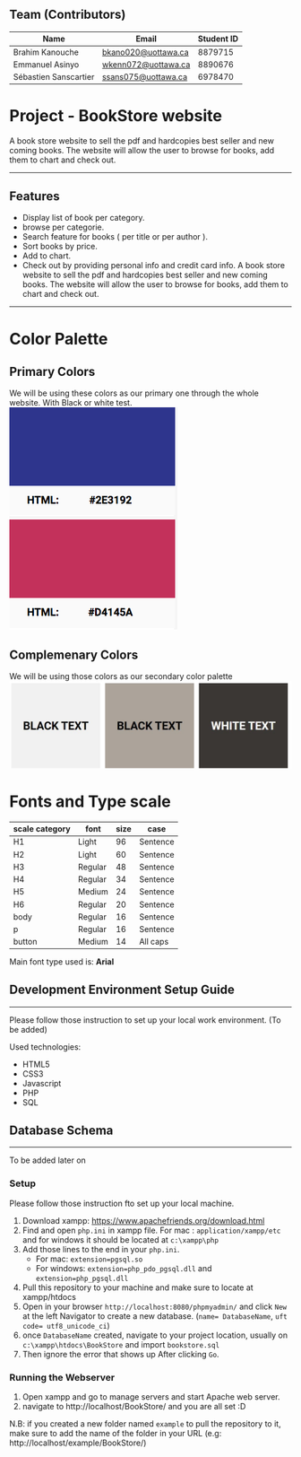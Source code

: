 ## Team (Contributors)

| Name                   | Email               |Student ID                 |
|------------------------|---------------------|---------------------|
| Brahim Kanouche        | bkano020@uottawa.ca |8879715      |
| Emmanuel Asinyo        | wkenn072@uottawa.ca |8890676      |
| Sébastien Sanscartier  | ssans075@uottawa.ca |6978470      |


# Project - BookStore website

A book store website to sell the pdf and hardcopies best seller and new coming books. The website will allow the user to browse for books, add them to chart and check out.

------------------

## Features
* Display list of book per category.
* browse per categorie.
* Search feature for books ( per title or per author ).
* Sort books by price.
* Add to chart.
* Check out by providing personal info and credit card info.
A book store website to sell the pdf and hardcopies best seller and new coming books. The website will allow the user to browse for books, add them to chart and check out.

------------------


# Color Palette
## Primary Colors
We will be using these colors as our primary one through the whole website. With Black or white test.
![](images/PrimaryColors.png)

## Complemenary Colors
We will be using those colors as our secondary color palette
![](images/complementaryColorPalette.JPG)

# Fonts and Type scale

| scale category| font    | size   | case      |
|---------------|---------|--------|-----------|
|  H1           | Light   |  96    | Sentence  |
|  H2           | Light   |  60    | Sentence  |
|  H3           | Regular |  48    | Sentence  |
|  H4           | Regular |  34    | Sentence  |
|  H5           | Medium  |  24    | Sentence  |
|  H6           | Regular |  20    | Sentence  |
|  body         | Regular |  16    | Sentence  |
|  p            | Regular |  16    | Sentence  |
|  button       | Medium  |  14    | All caps  |

Main font type used is: **Arial**

## Development Environment Setup Guide
----------------------------------------
Please follow those instruction to set up your local work environment. (To be added)

Used technologies: 
 - HTML5
 - CSS3
 - Javascript
 - PHP
 - SQL


## Database Schema
----------------------------------------
To be added later on

### Setup

Please follow those instruction fto set up your local machine. 

1. Download xampp: https://www.apachefriends.org/download.html 
2. Find and open ```php.ini``` in xampp file. For mac : ```application/xampp/etc``` and for windows it should be located at ```c:\xampp\php```
3. Add those lines to the end in your ```php.ini```. 
   - For mac: ```extension=pgsql.so```
   - For windows: ```extension=php_pdo_pgsql.dll``` and ```extension=php_pgsql.dll```
4. Pull this repository to your machine and make sure to locate at xampp/htdocs
3. Open in your browser ```http://localhost:8080/phpmyadmin/``` and click ```New``` at the left Navigator to create a new database. (```name= DatabaseName```, ```uft code= utf8_unicode_ci```) <br /> 
4. once ```DatabaseName``` created, navigate to your project location, usually on ```c:\xampp\htdocs\BookStore``` and import ```bookstore.sql```
5. Then ignore the error that shows up After clicking ```Go```. 

### Running the Webserver

1. Open xampp and go to manage servers and start Apache web server.
2. navigate to http://localhost/BookStore/ and you are all set :D

N.B: if you created a new folder named ```example``` to pull the repository to it, make sure to add the name of the folder in your URL (e.g: http://localhost/example/BookStore/)


